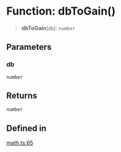 # Function: dbToGain()

> **dbToGain**(`db`): `number`

## Parameters

### db

`number`

## Returns

`number`

## Defined in

[math.ts:65](https://github.com/m1m0zzz/tremolo-ui/blob/b56a5f0b94efb6c6ac5cbeb66aa5dd9883f9257e/packages/functions/src/math.ts#L65)
